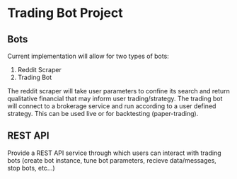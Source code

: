 # Trading Bot Project

## Bots

Current implementation will allow for two types of bots:
1. Reddit Scraper
2. Trading Bot

The reddit scraper will take user parameters to confine its search and return qualitative financial that may inform user trading/strategy. The trading bot will connect to a brokerage service and run according to a user defined strategy. This can be used live or for backtesting (paper-trading).

## REST API

Provide a REST API service through which users can interact with trading bots (create bot instance, tune bot parameters, recieve data/messages, stop bots, etc...)
